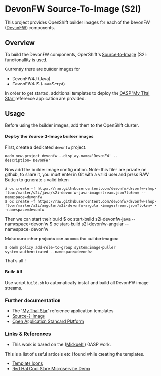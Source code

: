 # DevonFW Source-To-Image (S2I)

This project provides OpenShift builder images for each of the DevonFW ([DevonFW](https://github.com/devonfw)) components.


## Overview

To build the DevonFW components, OpenShift's [Source-to-Image](https://github.com/openshift/source-to-image) (S2I) functionallity is used. 

Currently there are builder images for

* DevonFW4J (Java)
* DevonFW4JS (JavaScript)

In order to get started, additional templates to deploy the [OASP 'My Thai Star'](https://github.com/oasp/my-thai-star) reference application are provided.


## Usage

Before using the builder images, add them to the OpenShift cluster.

#### Deploy the Source-2-Image builder images

First, create a dedicated `devonfw` project.

    oadm new-project devonfw --display-name='DevonFW' --description='DevonFW'

Now add the builder image configuration.
Note: this files are private on github, to share it, you must enter in Git with a valid user and press RAW Button to generate a valid token

    $ oc create -f https://raw.githubusercontent.com/devonfw/devonfw-shop-floor/master/s2i/java/s2i-devonfw-java-imagestream.json?token= --namespace=devonfw
    $ oc create -f https://raw.githubusercontent.com/devonfw/devonfw-shop-floor/master/s2i/angular/s2i-devonfw-angular-imagestream.json?token= --namespace=devonfw

Then we can start their build
    $ oc start-build s2i-devonfw-java --namespace=devonfw
    $ oc start-build s2i-devonfw-angular --namespace=devonfw
    
Make sure other projects can access the builder images:

    $ oadm policy add-role-to-group system:image-puller system:authenticated --namespace=devonfw

That's all !

#### Build All

Use script `build.sh` to automatically install and build all DevonFW image streams.

<!--- TO DO: Use script `build-mythaistar.sh` to automatically creates a project 'My Thai Star' and deploys the reference application. -->

### Further documentation

* The '[My Thai Star](templates/mythaistar)' reference application templates
* [Source-2-Image](https://github.com/openshift/source-to-image)
* [Open Application Standard Platform](https://github.com/oasp)

### Links & References
 
* This work is based on the ([Mickuehl](https://github.com/mickuehl/s2i-oasp)) OASP work.

This is a list of useful articels etc I found while creating the templates.

* [Template Icons](https://github.com/openshift/openshift-docs/issues/1329)
* [Red Hat Cool Store Microservice Demo](https://github.com/jbossdemocentral/coolstore-microservice)
